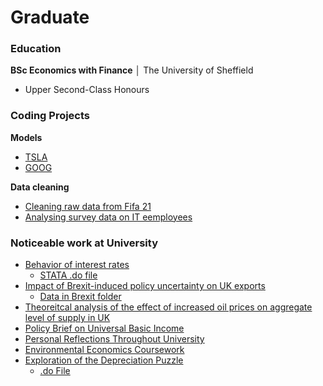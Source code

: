 # Graduate

### Education
__BSc Economics with Finance__ │ The University of Sheffield
* Upper Second-Class Honours

### Coding Projects

__Models__
* [TSLA](https://github.com/ArmandoChr/Portfolio/blob/master/Models/TSLA.xlsx)
* [GOOG](https://github.com/ArmandoChr/Portfolio/blob/master/Models/GOOG.ods)
 
__Data cleaning__
* [Cleaning raw data from Fifa 21](https://github.com/ArmandoChr/Portfolio/blob/master/Data_Cleaning.ipynb)
* [Analysing survey data on IT eemployees](https://github.com/ArmandoChr/Portfolio/blob/master/Survey%20Analysis%20(3).ipynb)
  
### Noticeable work at University
* [Behavior of interest rates](https://github.com/ArmandoChr/Portfolio/blob/master/STATA%20files/Interest%20Rate%20analysis/ECN220Finance%20-%20Interest%20Rate%20Analysis.docx)
  * [STATA .do file](https://github.com/ArmandoChr/Portfolio/blob/master/STATA%20files/Interest%20Rate%20analysis/Interest%20Rate%20Analysis.do)
* [Impact of Brexit-induced policy uncertainty on UK exports](https://github.com/ArmandoChr/Portfolio/blob/master/Do%20file%20-%20Group%205.do)
  * [Data in Brexit folder](https://github.com/ArmandoChr/Portfolio/tree/master/STATA%20files/Brexit)
* [Theoreitcal analysis of the effect of increased oil prices on aggregate level of supply in UK](https://github.com/ArmandoChr/Portfolio/blob/master/Courseworks/ECN130-Oil%20Prices.docx)
* [Policy Brief on Universal Basic Income](https://github.com/ArmandoChr/Portfolio/blob/master/Courseworks/ECN327-B1-UniversalBasicIncome%20Brief.docx)
* [Personal Reflections Throughout University](https://github.com/ArmandoChr/Portfolio/blob/master/Courseworks/S1-PersonalReflection.docx)
* [Environmental Economics Coursework](https://github.com/ArmandoChr/Portfolio/blob/master/Courseworks/ECN310%20-%20Environmental%20Economics%20Discussions.docx)
* [Exploration of the Depreciation Puzzle](https://github.com/ArmandoChr/Portfolio/blob/master/Courseworks/ECN340-DeppreciationPuzzle.pdf)
  * [.do File](https://github.com/ArmandoChr/Portfolio/blob/master/Courseworks/ECN340-DepPuzzle.do)

